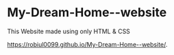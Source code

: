 # My-Dream-Home--website
This Website made using only HTML &amp; CSS

https://robiul0099.github.io/My-Dream-Home--website/.

